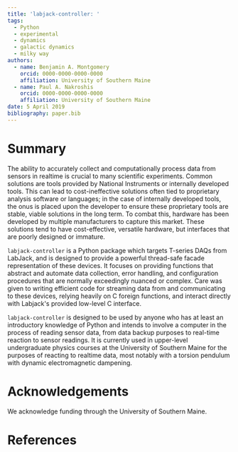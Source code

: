 ```yaml
---
title: 'labjack-controller: '
tags:
  - Python
  - experimental
  - dynamics
  - galactic dynamics
  - milky way
authors:
  - name: Benjamin A. Montgomery
    orcid: 0000-0000-0000-0000
    affiliation: University of Southern Maine
  - name: Paul A. Nakroshis
    orcid: 0000-0000-0000-0000
    affiliation: University of Southern Maine
date: 5 April 2019
bibliography: paper.bib
---
```


# Summary

The ability to accurately collect and computationally process data from sensors
in realtime is crucial to many scientific experiments. Common solutions are
tools provided by National Instruments or internally developed tools. This can
lead to cost-ineffective solutions often tied to proprietary analysis software
or languages; in the case of internally developed tools, the onus is placed
upon the developer to ensure these proprietary tools are stable, viable
solutions in the long term. To combat this, hardware has been developed by
multiple manufacturers to capture this market. These solutions tend to have
cost-effective, versatile hardware, but interfaces that are poorly designed or
immature.

``labjack-controller`` is a Python package which targets T-series DAQs from
LabJack, and is designed to provide a powerful thread-safe facade
representation of these devices. It focuses on providing functions that
abstract and automate data collection, error handling, and configuration
procedures that are normally exceedingly nuanced or complex. Care was given
to writing efficient code for streaming data from and communicating to these
devices, relying heavily on C foreign functions, and interact directly
with Labjack's provided low-level C interface.

``labjack-controller`` is designed to be used by anyone who has at least an
introductory knowledge of Python and intends to involve a computer in the
process of reading sensor data, from data backup purposes to real-time reaction
to sensor readings. It is currently used in upper-level undergraduate physics
courses at the University of Southern Maine for the purposes of reacting to
realtime data, most notably with a torsion pendulum with dynamic electromagnetic
dampening.

# Acknowledgements

We acknowledge funding through the University of Southern Maine.


# References
